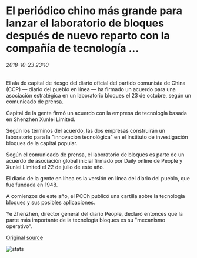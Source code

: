 # El periódico chino más grande para lanzar el laboratorio de bloques después de nuevo reparto con la compañía de tecnología ...

###### 2018-10-23 23:10

El ala de capital de riesgo del diario oficial del partido comunista de China (CCP) — diario del pueblo en línea — ha firmado un acuerdo para una asociación estratégica en un laboratorio bloques el 23 de octubre, según un comunicado de prensa.

Capital de la gente firmó un acuerdo con la empresa de tecnología basada en Shenzhen Xunlei Limited.

Según los términos del acuerdo, las dos empresas construirán un laboratorio para la "innovación tecnológica" en el Instituto de investigación bloques de la capital popular.

Según el comunicado de prensa, el laboratorio de bloques es parte de un acuerdo de asociación global inicial firmado por Daily online de People y Xunlei Limited el 22 de julio de este año.

El diario de la gente en línea es la versión en línea del diario del pueblo, que fue fundada en 1948.

A comienzos de este año, el PCCh publicó una cartilla sobre la tecnología bloques y sus posibles aplicaciones.

Ye Zhenzhen, director general del diario People, declaró entonces que la parte más importante de la tecnología bloques es su "mecanismo operativo".

[Original source](https://cointelegraph.com/news/largest-chinese-newspaper-to-launch-blockchain-lab-after-new-deal-with-tech-company)

![stats](https://c.statcounter.com/11760860/0/a89fa40b/1/ "stats")